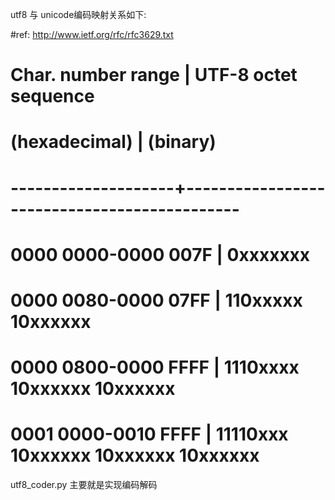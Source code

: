 utf8 与 unicode编码映射关系如下:

#ref: http://www.ietf.org/rfc/rfc3629.txt
#   Char. number range  |        UTF-8 octet sequence
#      (hexadecimal)    |              (binary)
#   --------------------+---------------------------------------------
#   0000 0000-0000 007F | 0xxxxxxx
#   0000 0080-0000 07FF | 110xxxxx 10xxxxxx
#   0000 0800-0000 FFFF | 1110xxxx 10xxxxxx 10xxxxxx
#   0001 0000-0010 FFFF | 11110xxx 10xxxxxx 10xxxxxx 10xxxxxx

utf8_coder.py 主要就是实现编码解码

